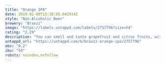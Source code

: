 ```yaml
---
title: "Orange IPA"
date: 2019-02-08T13:38:55.042914Z
style: "Non-Alcoholic Beer"
brewery: "Braxzz"
image: "https://labels.untappd.com/labels/2757796?size=hd"
rating: "2.29"
description: "You can smell and taste grapefruit and citrus fruits, with fresh wheat elements and a herbal top note. the Orange IPA only contains 0.2% alcohol!"
untappd_url: "https://untappd.com/b/braxzz-orange-ipa/2757796"
abv: "0.2"
ibu: "50"
robots: noindex,nofollow
---
```

